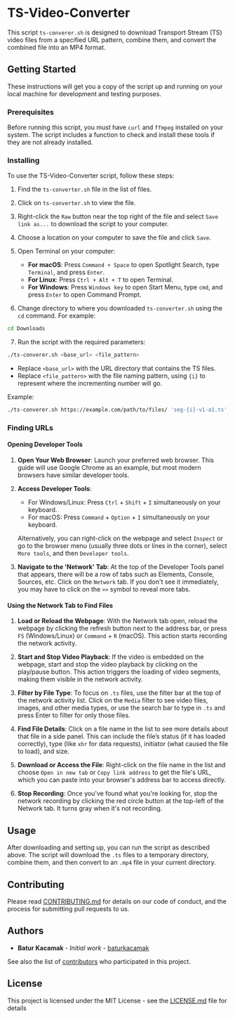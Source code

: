# TS-Video-Converter

This script `ts-converer.sh` is designed to download Transport Stream (TS) video files from a specified URL pattern, combine them, and convert the combined file into an MP4 format.

## Getting Started

These instructions will get you a copy of the script up and running on your local machine for development and testing purposes.

### Prerequisites

Before running this script, you must have `curl` and `ffmpeg` installed on your system. The script includes a function to check and install these tools if they are not already installed.

### Installing

To use the TS-Video-Converter script, follow these steps:

1. Find the `ts-converter.sh` file in the list of files.
2. Click on `ts-converter.sh` to view the file.
3. Right-click the `Raw` button near the top right of the file and select `Save link as...` to download the script to your computer.
4. Choose a location on your computer to save the file and click `Save`.
5. Open Terminal on your computer:
    - **For macOS**: Press `Command + Space` to open Spotlight Search, type `Terminal`, and press `Enter`.
    - **For Linux**: Press `Ctrl + Alt + T` to open Terminal.
    - **For Windows**: Press `Windows key` to open Start Menu, type `cmd`, and press `Enter` to open Command Prompt.

6. Change directory to where you downloaded `ts-converter.sh` using the `cd` command. For example:

```bash
cd Downloads
````


7. Run the script with the required parameters:

```bash
./ts-converer.sh <base_url> <file_pattern>
```

- Replace `<base_url>` with the URL directory that contains the TS files.
- Replace `<file_pattern>` with the file naming pattern, using `{i}` to represent where the incrementing number will go.

Example:

```bash
./ts-converer.sh https://example.com/path/to/files/ 'seg-{i}-v1-a1.ts'
```

### Finding URLs

#### Opening Developer Tools

1. **Open Your Web Browser**: Launch your preferred web browser. This guide will use Google Chrome as an example, but most modern browsers have similar developer tools.

2. **Access Developer Tools**:
    - For Windows/Linux: Press `Ctrl` + `Shift` + `I` simultaneously on your keyboard.
    - For macOS: Press `Command` + `Option` + `I` simultaneously on your keyboard.

   Alternatively, you can right-click on the webpage and select `Inspect` or go to the browser menu (usually three dots or lines in the corner), select `More tools`, and then `Developer tools`.

3. **Navigate to the 'Network' Tab**: At the top of the Developer Tools panel that appears, there will be a row of tabs such as Elements, Console, Sources, etc. Click on the `Network` tab. If you don't see it immediately, you may have to click on the `>>` symbol to reveal more tabs.

#### Using the Network Tab to Find Files

1. **Load or Reload the Webpage**: With the Network tab open, reload the webpage by clicking the refresh button next to the address bar, or press `F5` (Windows/Linux) or `Command` + `R` (macOS). This action starts recording the network activity.

2. **Start and Stop Video Playback**: If the video is embedded on the webpage, start and stop the video playback by clicking on the play/pause button. This action triggers the loading of video segments, making them visible in the network activity.

3. **Filter by File Type**: To focus on `.ts` files, use the filter bar at the top of the network activity list. Click on the `Media` filter to see video files, images, and other media types, or use the search bar to type in `.ts` and press Enter to filter for only those files.

4. **Find File Details**: Click on a file name in the list to see more details about that file in a side panel. This can include the file’s status (if it has loaded correctly), type (like `xhr` for data requests), initiator (what caused the file to load), and size.

5. **Download or Access the File**: Right-click on the file name in the list and choose `Open in new tab` or `Copy link address` to get the file's URL, which you can paste into your browser's address bar to access directly.

6. **Stop Recording**: Once you've found what you're looking for, stop the network recording by clicking the red circle button at the top-left of the Network tab. It turns gray when it's not recording.

## Usage

After downloading and setting up, you can run the script as described above. The script will download the `.ts` files to a temporary directory, combine them, and then convert to an `.mp4` file in your current directory.

## Contributing

Please read [CONTRIBUTING.md](https://github.com/baturkacamak/TS-Video-Converter/CONTRIBUTING.md) for details on our code of conduct, and the process for submitting pull requests to us.

## Authors

* **Batur Kacamak** - *Initial work* - [baturkacamak](https://github.com/baturkacamak)

See also the list of [contributors](https://github.com/baturkacamak/TS-Video-Converter/contributors) who participated in this project.

## License

This project is licensed under the MIT License - see the [LICENSE.md](LICENSE.md) file for details
